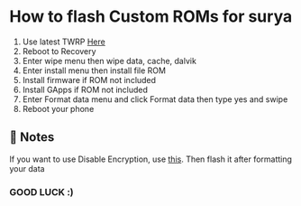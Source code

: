 # How to flash Custom ROMs for surya
1) Use latest TWRP [Here](https://t.me/mirrorlinkbyvinz/745)
2) Reboot to Recovery
3) Enter wipe menu then wipe data, cache, dalvik
4) Enter install menu then install file ROM
5) Install firmware if ROM not included
6) Install GApps if ROM not included
7) Enter Format data menu and click Format data then type yes and swipe
8) Reboot your phone

## 📝 Notes
If you want to use Disable Encryption, use [this](https://t.me/ArataXDummy/36167). Then flash it after formatting your data

### GOOD LUCK :)
